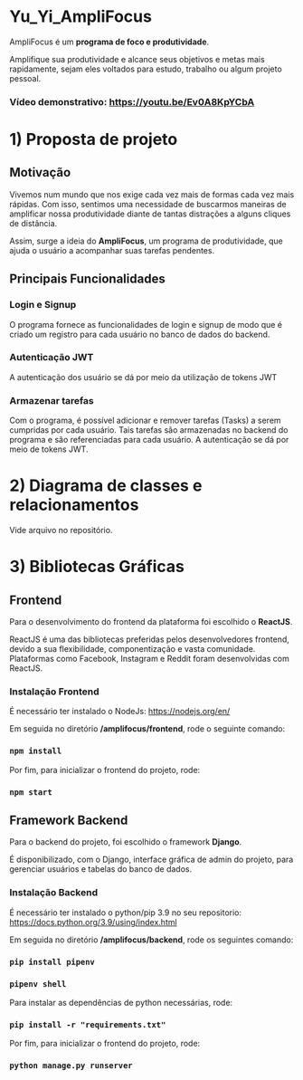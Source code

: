 # Yu_Yi_AmpliFocus

AmpliFocus é um **programa de foco e produtividade**.

Amplifique sua produtividade e alcance seus objetivos e metas mais rapidamente, sejam eles voltados para estudo, trabalho ou algum projeto pessoal.

### Vídeo demonstrativo: <a href="https://youtu.be/Ev0A8KpYCbA" target="_blank">https://youtu.be/Ev0A8KpYCbA</a>

# 1) Proposta de projeto

## Motivação

Vivemos num mundo que nos exige cada vez mais de formas cada vez mais rápidas. Com isso, sentimos uma necessidade de buscarmos maneiras de amplificar nossa produtividade diante de tantas distrações a alguns cliques de distância.

Assim, surge a ideia do **AmpliFocus**, um programa de produtividade, que ajuda o usuário a acompanhar suas tarefas pendentes.

## Principais Funcionalidades

### Login e Signup

O programa fornece as funcionalidades de login e signup de modo que é criado um registro para cada usuário no banco de dados do backend.

### Autenticação JWT

A autenticação dos usuário se dá por meio da utilização de tokens JWT

### Armazenar tarefas 

Com o programa, é possível adicionar e remover tarefas (Tasks) a serem cumpridas por cada usuário.
Tais tarefas são armazenadas no backend do programa e são referenciadas para cada usuário.
A autenticação se dá por meio de tokens JWT.

# 2) Diagrama de classes e relacionamentos

Vide arquivo no repositório.

# 3) Bibliotecas Gráficas

## Frontend

Para o desenvolvimento do frontend da plataforma foi escolhido o **ReactJS**. 

ReactJS é uma das bibliotecas preferidas pelos desenvolvedores frontend, devido a sua flexibilidade, componentização e vasta comunidade. Plataformas como Facebook, Instagram e Reddit foram desenvolvidas com ReactJS.

### Instalação Frontend

É necessário ter instalado o NodeJs: <a href="https://nodejs.org/en/" target="_blank">https://nodejs.org/en/</a>


Em seguida no diretório **/amplifocus/frontend**, rode o seguinte comando:

### `npm install`

Por fim, para inicializar o frontend do projeto, rode:

### `npm start`

## Framework Backend

Para o backend do projeto, foi escolhido o framework **Django**.

É disponibilizado, com o Django, interface gráfica de admin do projeto, para gerenciar usuários e tabelas do banco de dados.

### Instalação Backend

É necessário ter instalado o python/pip 3.9 no seu repositorio: <a href="https://docs.python.org/3.9/using/index.html" target="_blank">https://docs.python.org/3.9/using/index.html</a>


Em seguida no diretório **/amplifocus/backend**, rode os seguintes comando:

### `pip install pipenv`

### `pipenv shell`

Para instalar as dependências de python necessárias, rode:

### `pip install -r "requirements.txt"`

Por fim, para inicializar o frontend do projeto, rode:

### `python manage.py runserver`


